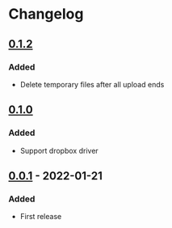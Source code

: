 # Changelog

## [0.1.2]
### Added
- Delete temporary files after all upload ends

## [0.1.0]
### Added
- Support dropbox driver

## [0.0.1] - 2022-01-21
### Added
- First release

[0.1.2]: https://github.com/qroffle/wafflesyrup/compare/v0.0.1...v0.1.2
[0.1.0]: https://github.com/qroffle/wafflesyrup/compare/v0.0.1...v0.1.0
[0.0.1]: https://github.com/qroffle/wafflesyrup/releases/tag/v0.0.1